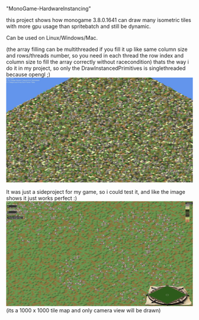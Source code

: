 "MonoGame-HardwareInstancing" 

this project shows how monogame 3.8.0.1641 can draw many isometric tiles with more gpu usage than spritebatch and still be dynamic.

Can be used on Linux/Windows/Mac.

(the array filling can be multithreaded if you fill it up like same column size and rows/threads number, so you need in each thread the row index and column size to fill the array correctly without racecondition) thats the way i do it in my project, so only the DrawInstancedPrimitives is singlethreaded because opengl ;)
![Preview](https://github.com/PodeCaradox/MonoGame-HardwareInstancing/blob/master/Images/Preview.JPG)


It was just a sideproject for my game, so i could test it, and like the image shows it just works perfect :)
![Project](https://github.com/PodeCaradox/MonoGame-HardwareInstancing/blob/master/Images/Project.JPG)
(its a 1000 x 1000 tile map and only camera view will be drawn)
